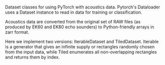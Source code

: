 
Dataset classes for using PyTorch with acoustics data.  Pytorch's
Dataloader uses a Dataset instance to read in data for training or
classification.

Acoustics data are converted from the original set of RAW files (as
produced by EK60 and EK80 echo sounders) to Python-friendly arrays in
zarr format.

Here we implement two versions: IterableDataset and TiledDataset.
Iterable is a generator that gives an infinite supply or rectangles
randomly chosen from the input data, while Tiled enumerates all
non-overlapping rectangles and returns them by index.



